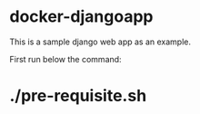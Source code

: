# docker-djangoapp

This is a sample django web app as an example.

First run below the command:

# ./pre-requisite.sh
